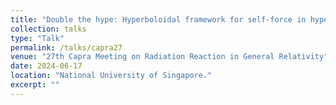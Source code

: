 ```yaml
---
title: "Double the hype: Hyperboloidal framework for self-force in hyperbolic black hole encounters"
collection: talks
type: "Talk"
permalink: /talks/capra27
venue: "27th Capra Meeting on Radiation Reaction in General Relativity"
date: 2024-06-17
location: "National University of Singapore."
excerpt: ""
---
```

